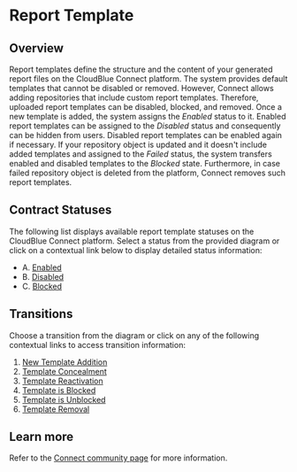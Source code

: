 # Report Template
## Overview
Report templates define the structure and the content of your generated report files on the CloudBlue Connect platform. The system provides default templates that cannot be disabled or removed. However, Connect allows adding repositories that include custom report templates. Therefore, uploaded report templates can be disabled, blocked, and removed.
Once a new template is added, the system assigns the *Enabled* status to it. Enabled report templates can be assigned to the *Disabled* status and consequently can be hidden from users. Disabled report templates can be enabled again if necessary.
If your repository object is updated and it doesn't include added templates and assigned to the *Failed* status, the system transfers enabled and disabled templates to the *Blocked* state. Furthermore, in case failed repository object is deleted from the platform, Connect removes such report templates.
## Contract Statuses
The following list displays available report template statuses on the CloudBlue Connect platform. Select a status from the provided diagram or click on a contextual link below to display detailed status information:

* A. [Enabled](s-a-enabled.html)
* B. [Disabled](s-b-disabled.html)
* C. [Blocked](s-c-blocked.html)

## Transitions
Choose a transition from the diagram or click on any of the following contextual links to access transition information:

1. [New Template Addition](t-1-new-enabled.html)
2. [Template Concealment](t-2-enabled-disabled.html)
3. [Template Reactivation](t-3-disabled-enabled.html)
4. [Template is Blocked](t-4-enabled-disabled-blocked.html)
5. [Template is Unblocked](t-5-blocked-enabled.html)
6. [Template Removal](t-6-blocked-deleted.html)

## Learn more
Refer to the [Connect community page](https://connect.cloudblue.com/community/modules/account/reports/) for more information.
